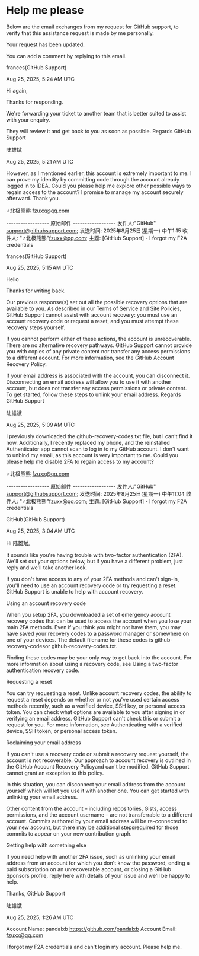 # Help me please

Below are the email exchanges from my request for GitHub support, to verify that this assistance request is made by me personally.

Your request has been updated.

You can add a comment by replying to this email.


frances(GitHub Support)

Aug 25, 2025, 5:24 AM UTC

Hi again,

Thanks for responding.

We're forwarding your ticket to another team that is better suited to assist with your enquiry.

They will review it and get back to you as soon as possible.
Regards
GitHub Support


陆雄斌

Aug 25, 2025, 5:21 AM UTC

However, as I mentioned earlier, this account is extremely important to me. I can prove my identity by committing code through the account already logged in to IDEA. Could you please help me explore other possible ways to regain access to the account? I promise to manage my account securely afterward. Thank you.


♂北极熊熊
fzuxx@qq.com



------------------ 原始邮件 ------------------
发件人:"GitHub" <support@githubsupport.com>;
发送时间: 2025年8月25日(星期一) 中午1:15
收件人: "♂北极熊熊"<fzuxx@qq.com>;
主题: [GitHub Support] - I forgot my F2A credentials


frances(GitHub Support)

Aug 25, 2025, 5:15 AM UTC

Hello

Thanks for writing back.

Our previous response(s) set out all the possible recovery options that are available to you. As described in our Terms of Service and Site Policies, GitHub Support cannot assist with account recovery: you must use an account recovery code or request a reset, and you must attempt these recovery steps yourself.

If you cannot perform either of these actions, the account is unrecoverable. There are no alternative recovery pathways. GitHub Support cannot provide you with copies of any private content nor transfer any access permissions to a different account. For more information, see the GitHub Account Recovery Policy.

If your email address is associated with the account, you can disconnect it. Disconnecting an email address will allow you to use it with another account, but does not transfer any access permissions or private content. To get started, follow these steps to unlink your email address.
Regards
GitHub Support


陆雄斌

Aug 25, 2025, 5:09 AM UTC

I previously downloaded the github-recovery-codes.txt file, but I can't find it now. Additionally, I recently replaced my phone, and the reinstalled Authenticator app cannot scan to log in to my GitHub account. I don't want to unbind my email, as this account is very important to me. Could you please help me disable 2FA to regain access to my account?


♂北极熊熊
fzuxx@qq.com



------------------ 原始邮件 ------------------
发件人:"GitHub" <support@githubsupport.com>;
发送时间: 2025年8月25日(星期一) 中午11:04
收件人: "♂北极熊熊"<fzuxx@qq.com>;
主题: [GitHub Support] - I forgot my F2A credentials


GitHub(GitHub Support)

Aug 25, 2025, 3:04 AM UTC

Hi 陆雄斌,

It sounds like you're having trouble with two-factor authentication (2FA). We'll set out your options below, but if you have a different problem, just reply and we'll take another look.

If you don't have access to any of your 2FA methods and can't sign-in, you'll need to use an account recovery code or try requesting a reset. GitHub Support is unable to help with account recovery.

Using an account recovery code

When you setup 2FA, you downloaded a set of emergency account recovery codes that can be used to access the account when you lose your main 2FA methods. Even if you think you might not have them, you may have saved your recovery codes to a password manager or somewhere on one of your devices. The default filename for these codes is github-recovery-codesor github-recovery-codes.txt.

Finding these codes may be your only way to get back into the account. For more information about using a recovery code, see Using a two-factor authentication recovery code.

Requesting a reset

You can try requesting a reset. Unlike account recovery codes, the ability to request a reset depends on whether or not you've used certain access methods recently, such as a verified device, SSH key, or personal access token. You can check what options are available to you after signing in or verifying an email address. GitHub Support can't check this or submit a request for you. For more information, see Authenticating with a verified device, SSH token, or personal access token.

Reclaiming your email address

If you can't use a recovery code or submit a recovery request yourself, the account is not recoverable. Our approach to account recovery is outlined in the GitHub Account Recovery Policyand can't be modified. GitHub Support cannot grant an exception to this policy.

In this situation, you can disconnect your email address from the account yourself which will let you use it with another one. You can get started with unlinking your email address.

Other content from the account – including repositories, Gists, access permissions, and the account username – are not transferrable to a different account. Commits authored by your email address will be re-connected to your new account, but there may be additional stepsrequired for those commits to appear on your new contribution graph.

Getting help with something else

If you need help with another 2FA issue, such as unlinking your email address from an account for which you don't know the password, ending a paid subscription on an unrecoverable account, or closing a GitHub Sponsors profile, reply here with details of your issue and we'll be happy to help.

Thanks,
GitHub Support


陆雄斌

Aug 25, 2025, 1:26 AM UTC

Account Name: pandalxb https://github.com/pandalxb
Account Email: fzuxx@qq.com

I forgot my F2A credentials and can't login my account. Please help me.